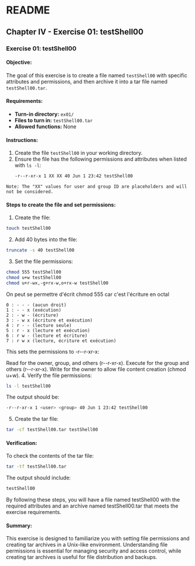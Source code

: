 # README

## Chapter IV - Exercise 01: testShell00

### Exercise 01: testShell00

#### Objective:
The goal of this exercise is to create a file named `testShell00` with specific attributes and permissions, and then archive it into a tar file named `testShell00.tar`.

#### Requirements:
- **Turn-in directory:** `ex01/`
- **Files to turn in:** `testShell00.tar`
- **Allowed functions:** None

#### Instructions:
1. Create the file `testShell00` in your working directory.
2. Ensure the file has the following permissions and attributes when listed with `ls -l`:
   ```sh
   -r--r-xr-x 1 XX XX 40 Jun 1 23:42 testShell00
```
Note: The "XX" values for user and group ID are placeholders and will not be considered.
```
#### Steps to create the file and set permissions:
1. Create the file:
```sh
touch testShell00
```
2. Add 40 bytes into the file:
```sh
truncate -s 40 testShell00
```
3. Set the file permissions:
```sh
chmod 555 testShell00
chmod u+w testShell00
chmod u+r-wx,-g+rx-w,o+rx-w testShell00
```
On peut se permettre d'écrit chmod 555 car c'est l'écriture en octal
```
0 : - - - (aucun droit)
1 : - - x (exécution)
2 : - w - (écriture)
3 : - w x (écriture et exécution)
4 : r - - (lecture seule)
5 : r - x (lecture et exécution)
6 : r w - (lecture et écriture)
7 : r w x (lecture, écriture et exécution)
```
This sets the permissions to -r--r-xr-x:

Read for the owner, group, and others (r--r-xr-x).
Execute for the group and others (r--r-xr-x).
Write for the owner to allow file content creation (chmod u+w).
4. Verify the file permissions:
```sh
ls -l testShell00
```
The output should be:
```sh
-r--r-xr-x 1 <user> <group> 40 Jun 1 23:42 testShell00
```
5. Create the tar file:
```sh
tar -cf testShell00.tar testShell00
```
#### Verification:
To check the contents of the tar file:
```sh
tar -tf testShell00.tar
```
The output should include:
```sh
testShell00
```
By following these steps, you will have a file named testShell00 with the required attributes and an archive named testShell00.tar that meets the exercise requirements.
#### Summary:
This exercise is designed to familiarize you with setting file permissions and creating tar archives in a Unix-like environment. Understanding file permissions is essential for managing security and access control, while creating tar archives is useful for file distribution and backups.